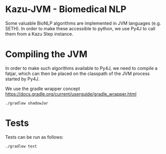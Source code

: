 # Kazu-JVM - Biomedical NLP

Some valuable BioNLP algorithms are implemented in JVM languages (e.g. SETH). In order to make these
accessible to python, we use Py4J to call them from a Kazu Step instance.

# Compiling the JVM
In order to make such algorithms available to Py4J, we need to compile a fatjar, which can then be placed on the 
classpath of the JVM process started by Py4J.

We use the gradle wrapper concept
https://docs.gradle.org/current/userguide/gradle_wrapper.html

```shell
./gradlew shadowJar

```

# Tests
Tests can be run as follows:
```shell
./gradlew test

```